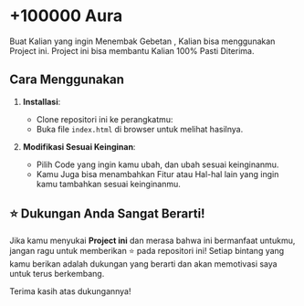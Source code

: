 # +100000 Aura

Buat Kalian yang ingin Menembak Gebetan , Kalian bisa menggunakan Project ini. Project ini bisa membantu Kalian 100% Pasti Diterima.

## Cara Menggunakan

1. **Installasi**:

   - Clone repositori ini ke perangkatmu:
   - Buka file `index.html` di browser untuk melihat hasilnya.

2. **Modifikasi Sesuai Keinginan**:

   - Pilih Code yang ingin kamu ubah, dan ubah sesuai keinginanmu.
   - Kamu Juga bisa menambahkan Fitur atau Hal-hal lain yang ingin kamu tambahkan sesuai keinginanmu.

## ⭐ Dukungan Anda Sangat Berarti!

Jika kamu menyukai **Project ini** dan merasa bahwa ini bermanfaat untukmu, jangan ragu untuk memberikan ⭐ pada repositori ini! Setiap bintang yang kamu berikan adalah dukungan yang berarti dan akan memotivasi saya untuk terus berkembang.

Terima kasih atas dukungannya!
